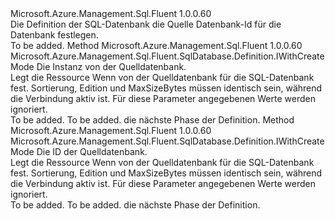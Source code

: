 <Type Name="IWithSourceDatabaseId" FullName="Microsoft.Azure.Management.Sql.Fluent.SqlDatabase.Definition.IWithSourceDatabaseId">
  <TypeSignature Language="C#" Value="public interface IWithSourceDatabaseId" />
  <TypeSignature Language="ILAsm" Value=".class public interface auto ansi abstract IWithSourceDatabaseId" />
  <TypeSignature Language="DocId" Value="T:Microsoft.Azure.Management.Sql.Fluent.SqlDatabase.Definition.IWithSourceDatabaseId" />
  <TypeSignature Language="VB.NET" Value="Public Interface IWithSourceDatabaseId" />
  <TypeSignature Language="F#" Value="type IWithSourceDatabaseId = interface" />
  <AssemblyInfo>
    <AssemblyName>Microsoft.Azure.Management.Sql.Fluent</AssemblyName>
    <AssemblyVersion>1.0.0.60</AssemblyVersion>
  </AssemblyInfo>
  <Interfaces />
  <Docs>
    <summary>
            Die Definition der SQL-Datenbank die Quelle Datenbank-Id für die Datenbank festlegen.
            </summary>
    <remarks>To be added.</remarks>
  </Docs>
  <Members>
    <Member MemberName="WithSourceDatabase">
      <MemberSignature Language="C#" Value="public Microsoft.Azure.Management.Sql.Fluent.SqlDatabase.Definition.IWithCreateMode WithSourceDatabase (Microsoft.Azure.Management.Sql.Fluent.ISqlDatabase sourceDatabase);" />
      <MemberSignature Language="ILAsm" Value=".method public hidebysig newslot virtual instance class Microsoft.Azure.Management.Sql.Fluent.SqlDatabase.Definition.IWithCreateMode WithSourceDatabase(class Microsoft.Azure.Management.Sql.Fluent.ISqlDatabase sourceDatabase) cil managed" />
      <MemberSignature Language="DocId" Value="M:Microsoft.Azure.Management.Sql.Fluent.SqlDatabase.Definition.IWithSourceDatabaseId.WithSourceDatabase(Microsoft.Azure.Management.Sql.Fluent.ISqlDatabase)" />
      <MemberSignature Language="VB.NET" Value="Public Function WithSourceDatabase (sourceDatabase As ISqlDatabase) As IWithCreateMode" />
      <MemberSignature Language="F#" Value="abstract member WithSourceDatabase : Microsoft.Azure.Management.Sql.Fluent.ISqlDatabase -&gt; Microsoft.Azure.Management.Sql.Fluent.SqlDatabase.Definition.IWithCreateMode" Usage="iWithSourceDatabaseId.WithSourceDatabase sourceDatabase" />
      <MemberType>Method</MemberType>
      <AssemblyInfo>
        <AssemblyName>Microsoft.Azure.Management.Sql.Fluent</AssemblyName>
        <AssemblyVersion>1.0.0.60</AssemblyVersion>
      </AssemblyInfo>
      <ReturnValue>
        <ReturnType>Microsoft.Azure.Management.Sql.Fluent.SqlDatabase.Definition.IWithCreateMode</ReturnType>
      </ReturnValue>
      <Parameters>
        <Parameter Name="sourceDatabase" Type="Microsoft.Azure.Management.Sql.Fluent.ISqlDatabase" />
      </Parameters>
      <Docs>
        <param name="sourceDatabase">Die Instanz von der Quelldatenbank.</param>
        <summary>
            Legt die Ressource Wenn von der Quelldatenbank für die SQL-Datenbank fest.
            Sortierung, Edition und MaxSizeBytes müssen identisch sein, während die Verbindung aktiv ist. Für diese Parameter angegebenen Werte werden ignoriert.
            </summary>
        <returns>To be added.</returns>
        <remarks>To be added.</remarks>
        <return>die nächste Phase der Definition.</return>
      </Docs>
    </Member>
    <Member MemberName="WithSourceDatabase">
      <MemberSignature Language="C#" Value="public Microsoft.Azure.Management.Sql.Fluent.SqlDatabase.Definition.IWithCreateMode WithSourceDatabase (string sourceDatabaseId);" />
      <MemberSignature Language="ILAsm" Value=".method public hidebysig newslot virtual instance class Microsoft.Azure.Management.Sql.Fluent.SqlDatabase.Definition.IWithCreateMode WithSourceDatabase(string sourceDatabaseId) cil managed" />
      <MemberSignature Language="DocId" Value="M:Microsoft.Azure.Management.Sql.Fluent.SqlDatabase.Definition.IWithSourceDatabaseId.WithSourceDatabase(System.String)" />
      <MemberSignature Language="VB.NET" Value="Public Function WithSourceDatabase (sourceDatabaseId As String) As IWithCreateMode" />
      <MemberSignature Language="F#" Value="abstract member WithSourceDatabase : string -&gt; Microsoft.Azure.Management.Sql.Fluent.SqlDatabase.Definition.IWithCreateMode" Usage="iWithSourceDatabaseId.WithSourceDatabase sourceDatabaseId" />
      <MemberType>Method</MemberType>
      <AssemblyInfo>
        <AssemblyName>Microsoft.Azure.Management.Sql.Fluent</AssemblyName>
        <AssemblyVersion>1.0.0.60</AssemblyVersion>
      </AssemblyInfo>
      <ReturnValue>
        <ReturnType>Microsoft.Azure.Management.Sql.Fluent.SqlDatabase.Definition.IWithCreateMode</ReturnType>
      </ReturnValue>
      <Parameters>
        <Parameter Name="sourceDatabaseId" Type="System.String" />
      </Parameters>
      <Docs>
        <param name="sourceDatabaseId">Die ID der Quelldatenbank.</param>
        <summary>
            Legt die Ressource Wenn von der Quelldatenbank für die SQL-Datenbank fest.
            Sortierung, Edition und MaxSizeBytes müssen identisch sein, während die Verbindung aktiv ist. Für diese Parameter angegebenen Werte werden ignoriert.
            </summary>
        <returns>To be added.</returns>
        <remarks>To be added.</remarks>
        <return>die nächste Phase der Definition.</return>
      </Docs>
    </Member>
  </Members>
</Type>